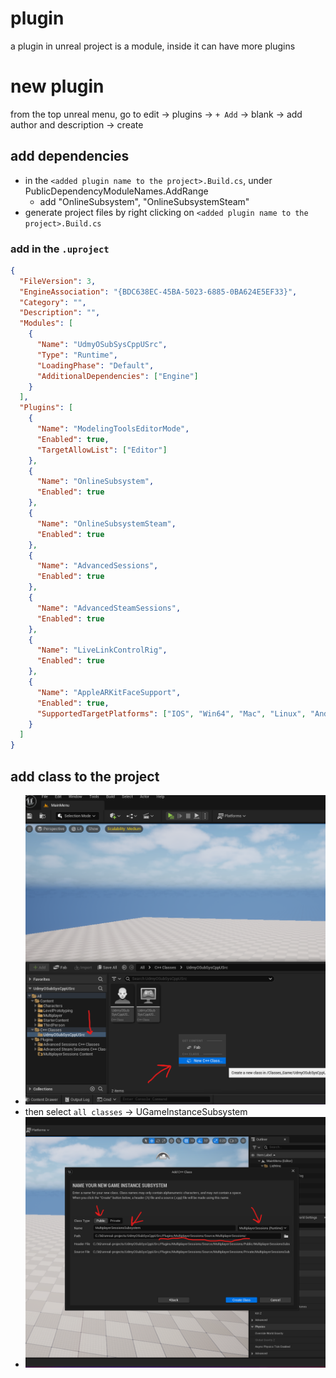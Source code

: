 # plugin

a plugin in unreal project is a module, inside it can have more plugins

# new plugin

from the top unreal menu, go to edit -> plugins -> `+ Add` -> blank -> add author and description -> create

## add dependencies

- in the `<added plugin name to the project>.Build.cs`, under PublicDependencyModuleNames.AddRange
  - add "OnlineSubsystem", "OnlineSubsystemSteam"
- generate project files by right clicking on `<added plugin name to the project>.Build.cs`

### add in the `.uproject`

```json
{
  "FileVersion": 3,
  "EngineAssociation": "{BDC638EC-45BA-5023-6885-0BA624E5EF33}",
  "Category": "",
  "Description": "",
  "Modules": [
    {
      "Name": "UdmyOSubSysCppUSrc",
      "Type": "Runtime",
      "LoadingPhase": "Default",
      "AdditionalDependencies": ["Engine"]
    }
  ],
  "Plugins": [
    {
      "Name": "ModelingToolsEditorMode",
      "Enabled": true,
      "TargetAllowList": ["Editor"]
    },
    {
      "Name": "OnlineSubsystem",
      "Enabled": true
    },
    {
      "Name": "OnlineSubsystemSteam",
      "Enabled": true
    },
    {
      "Name": "AdvancedSessions",
      "Enabled": true
    },
    {
      "Name": "AdvancedSteamSessions",
      "Enabled": true
    },
    {
      "Name": "LiveLinkControlRig",
      "Enabled": true
    },
    {
      "Name": "AppleARKitFaceSupport",
      "Enabled": true,
      "SupportedTargetPlatforms": ["IOS", "Win64", "Mac", "Linux", "Android"]
    }
  ]
}
```

## add class to the project

- <img src="./images/add-new-class-to-project.png">
- then select `all classes` -> UGameInstanceSubsystem
- <img src="./images/rename-the-new-class.png">
